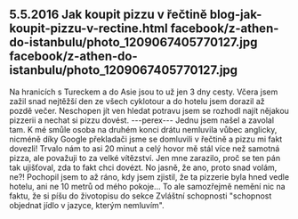 5.5.2016
Jak koupit pizzu v řečtině
blog-jak-koupit-pizzu-v-rectine.html
facebook/z-athen-do-istanbulu/photo_1209067405770127.jpg
facebook/z-athen-do-istanbulu/photo_1209067405770127.jpg
--------------

Na hranicích s Tureckem a do Asie jsou to už jen 3 dny cesty. Včera jsem zažil snad nejtěžší den ze všech cyklotour a do hotelu jsem dorazil až pozdě večer. Neschopen jít ven hledat potravu jsem se rozhodl najít nějakou pizzerii a nechat si pizzu dovést.
---perex---
Jednu jsem našel a zavolal tam. K mé smůle osoba na druhém konci drátu nemluvila vůbec anglicky, nicméně díky Google překladači jsme se domluvili v řečtině a pizzu mi fakt dovezli! Trvalo nám to asi 20 minut a celý hovor mě stál více než samotná pizza, ale považuji to za velké vítězství. Jen mne zarazilo, proč se ten pán tak ujišťoval, zda to fakt chci dovézt. No jasně, že ano, proto snad volám, ne?! Pochopil jsem to až ráno, kdy jsem zjistil, že ta pizzerie byla hned vedle hotelu, ani ne 10 metrů od mého pokoje... To ale samozřejmě nemění nic na faktu, že si píšu do životopisu do sekce Zvláštní schopnosti "schopnost objednat jídlo v jazyce, kterým nemluvím".